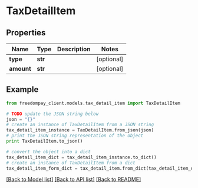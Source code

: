 # TaxDetailItem


## Properties
Name | Type | Description | Notes
------------ | ------------- | ------------- | -------------
**type** | **str** |  | [optional] 
**amount** | **str** |  | [optional] 

## Example

```python
from freedompay_client.models.tax_detail_item import TaxDetailItem

# TODO update the JSON string below
json = "{}"
# create an instance of TaxDetailItem from a JSON string
tax_detail_item_instance = TaxDetailItem.from_json(json)
# print the JSON string representation of the object
print TaxDetailItem.to_json()

# convert the object into a dict
tax_detail_item_dict = tax_detail_item_instance.to_dict()
# create an instance of TaxDetailItem from a dict
tax_detail_item_form_dict = tax_detail_item.from_dict(tax_detail_item_dict)
```
[[Back to Model list]](../README.md#documentation-for-models) [[Back to API list]](../README.md#documentation-for-api-endpoints) [[Back to README]](../README.md)


